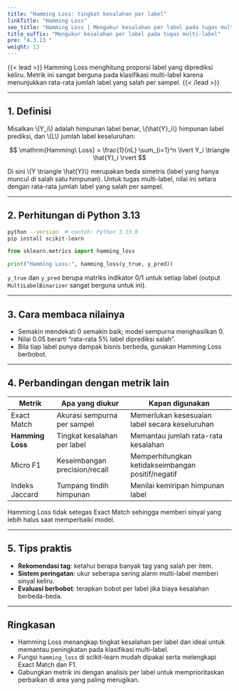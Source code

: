 ```yaml
---
title: "Hamming Loss: tingkat kesalahan per label"
linkTitle: "Hamming Loss"
seo_title: "Hamming Loss | Mengukur kesalahan per label pada tugas multi-label"
title_suffix: "Mengukur kesalahan per label pada tugas multi-label"
pre: "4.3.13 "
weight: 13
---
```


{{< lead >}}
Hamming Loss menghitung proporsi label yang diprediksi keliru. Metrik ini sangat berguna pada klasifikasi multi-label karena menunjukkan rata-rata jumlah label yang salah per sampel.
{{< /lead >}}

---

## 1. Definisi
Misalkan \\(Y_i\\) adalah himpunan label benar, \\(\hat{Y}_i\\) himpunan label prediksi, dan \\(L\\) jumlah label keseluruhan:

$$
\mathrm{Hamming\ Loss} = \frac{1}{nL} \sum_{i=1}^n \lvert Y_i \triangle \hat{Y}_i \rvert
$$

Di sini \\(Y \triangle \hat{Y}\\) merupakan beda simetris (label yang hanya muncul di salah satu himpunan). Untuk tugas multi-label, nilai ini setara dengan rata-rata jumlah label yang salah per sampel.

---

## 2. Perhitungan di Python 3.13
```bash
python --version  # contoh: Python 3.13.0
pip install scikit-learn
```

```python
from sklearn.metrics import hamming_loss

print("Hamming Loss:", hamming_loss(y_true, y_pred))
```

`y_true` dan `y_pred` berupa matriks indikator 0/1 untuk setiap label (output `MultiLabelBinarizer` sangat berguna untuk ini).

---

## 3. Cara membaca nilainya
- Semakin mendekati 0 semakin baik; model sempurna menghasilkan 0.
- Nilai 0.05 berarti “rata-rata 5% label diprediksi salah”.
- Bila tiap label punya dampak bisnis berbeda, gunakan Hamming Loss berbobot.

---

## 4. Perbandingan dengan metrik lain
| Metrik          | Apa yang diukur              | Kapan digunakan                                 |
| --------------- | --------------------------- | ------------------------------------------------ |
| Exact Match     | Akurasi sempurna per sampel | Memerlukan kesesuaian label secara keseluruhan  |
| **Hamming Loss**| Tingkat kesalahan per label | Memantau jumlah rata-rata kesalahan             |
| Micro F1        | Keseimbangan precision/recall | Memperhitungkan ketidakseimbangan positif/negatif |
| Indeks Jaccard  | Tumpang tindih himpunan      | Menilai kemiripan himpunan label                |

Hamming Loss tidak setegas Exact Match sehingga memberi sinyal yang lebih halus saat memperbaiki model.

---

## 5. Tips praktis
- **Rekomendasi tag**: ketahui berapa banyak tag yang salah per item.
- **Sistem peringatan**: ukur seberapa sering alarm multi-label memberi sinyal keliru.
- **Evaluasi berbobot**: terapkan bobot per label jika biaya kesalahan berbeda-beda.

---

## Ringkasan
- Hamming Loss menangkap tingkat kesalahan per label dan ideal untuk memantau peningkatan pada klasifikasi multi-label.
- Fungsi `hamming_loss` di scikit-learn mudah dipakai serta melengkapi Exact Match dan F1.
- Gabungkan metrik ini dengan analisis per label untuk memprioritaskan perbaikan di area yang paling merugikan.
